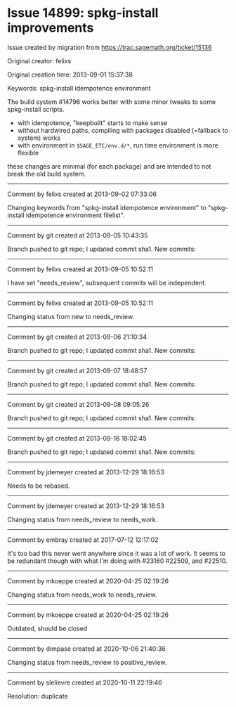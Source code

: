 # Issue 14899: spkg-install improvements

Issue created by migration from https://trac.sagemath.org/ticket/15136

Original creator: felixs

Original creation time: 2013-09-01 15:37:38

Keywords: spkg-install idempotence environment

The build system #14796 works better with some minor tweaks to some spkg-install scripts.

- with idempotence, "keepbuilt" starts to make sense
- without hardwired paths, compiling with packages disabled (=fallback to system) works
- with environment in `$SAGE_ETC/env.d/*`, run time environment is more flexible

these changes are minimal (for each package) and are intended to not break the old build system.


---

Comment by felixs created at 2013-09-02 07:33:06

Changing keywords from "spkg-install idempotence environment" to "spkg-install idempotence environment filelist".


---

Comment by git created at 2013-09-05 10:43:35

Branch pushed to git repo; I updated commit sha1. New commits:


---

Comment by felixs created at 2013-09-05 10:52:11

I have set "needs_review", subsequent commits will be independent.


---

Comment by felixs created at 2013-09-05 10:52:11

Changing status from new to needs_review.


---

Comment by git created at 2013-09-06 21:10:34

Branch pushed to git repo; I updated commit sha1. New commits:


---

Comment by git created at 2013-09-07 18:48:57

Branch pushed to git repo; I updated commit sha1. New commits:


---

Comment by git created at 2013-09-08 09:05:26

Branch pushed to git repo; I updated commit sha1. New commits:


---

Comment by git created at 2013-09-16 18:02:45

Branch pushed to git repo; I updated commit sha1. New commits:


---

Comment by jdemeyer created at 2013-12-29 18:16:53

Needs to be rebased.


---

Comment by jdemeyer created at 2013-12-29 18:16:53

Changing status from needs_review to needs_work.


---

Comment by embray created at 2017-07-12 12:17:02

It's too bad this never went anywhere since it was a lot of work.  It seems to be redundant though with what I'm doing with #23160 #22509, and #22510.


---

Comment by mkoeppe created at 2020-04-25 02:19:26

Changing status from needs_work to needs_review.


---

Comment by mkoeppe created at 2020-04-25 02:19:26

Outdated, should be closed


---

Comment by dimpase created at 2020-10-06 21:40:36

Changing status from needs_review to positive_review.


---

Comment by slelievre created at 2020-10-11 22:19:46

Resolution: duplicate
